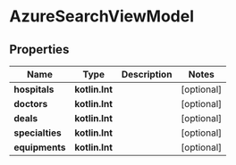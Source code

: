 
# AzureSearchViewModel

## Properties
Name | Type | Description | Notes
------------ | ------------- | ------------- | -------------
**hospitals** | **kotlin.Int** |  |  [optional]
**doctors** | **kotlin.Int** |  |  [optional]
**deals** | **kotlin.Int** |  |  [optional]
**specialties** | **kotlin.Int** |  |  [optional]
**equipments** | **kotlin.Int** |  |  [optional]



